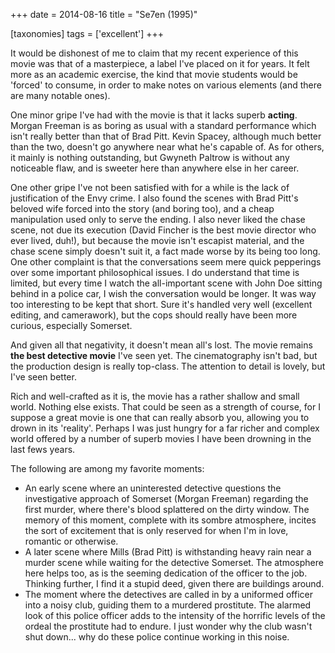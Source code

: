 +++
date = 2014-08-16
title = "Se7en (1995)"

[taxonomies]
tags = ['excellent']
+++

It would be dishonest of me to claim that my recent experience of this
movie was that of a masterpiece, a label I\'ve placed on it for years.
It felt more as an academic exercise, the kind that movie students would
be \'forced\' to consume, in order to make notes on various elements
(and there are many notable ones).

One minor gripe I\'ve had with the movie is that it lacks superb
**acting**. Morgan Freeman is as boring as usual with a standard
performance which isn\'t really better than that of Brad Pitt. Kevin
Spacey, although much better than the two, doesn\'t go anywhere near
what he\'s capable of. As for others, it mainly is nothing outstanding,
but Gwyneth Paltrow is without any noticeable flaw, and is sweeter here
than anywhere else in her career.

One other gripe I\'ve not been satisfied with for a while is the lack of
justification of the Envy crime. I also found the scenes with Brad
Pitt\'s beloved wife forced into the story (and boring too), and a cheap
manipulation used only to serve the ending. I also never liked the chase
scene, not due its execution (David Fincher is the best movie director
who ever lived, duh!), but because the movie isn\'t escapist material,
and the chase scene simply doesn\'t suit it, a fact made worse by its
being too long. One other complaint is that the conversations seem mere
quick pepperings over some important philosophical issues. I do
understand that time is limited, but every time I watch the
all-important scene with John Doe sitting behind in a police car, I wish
the conversation would be longer. It was way too interesting to be kept
that short. Sure it\'s handled very well (excellent editing, and
camerawork), but the cops should really have been more curious,
especially Somerset.

And given all that negativity, it doesn\'t mean all\'s lost. The movie
remains **the best detective movie** I\'ve seen yet. The cinematography
isn\'t bad, but the production design is really top-class. The attention
to detail is lovely, but I\'ve seen better.

Rich and well-crafted as it is, the movie has a rather shallow and small
world. Nothing else exists. That could be seen as a strength of course,
for I suppose a great movie is one that can really absorb you, allowing
you to drown in its \'reality\'. Perhaps I was just hungry for a far
richer and complex world offered by a number of superb movies I have
been drowning in the last fews years.

The following are among my favorite moments:

-   An early scene where an uninterested detective questions the
    investigative approach of Somerset (Morgan Freeman) regarding the
    first murder, where there\'s blood splattered on the dirty window.
    The memory of this moment, complete with its sombre atmosphere,
    incites the sort of excitement that is only reserved for when I\'m
    in love, romantic or otherwise.
-   A later scene where Mills (Brad Pitt) is withstanding heavy rain
    near a murder scene while waiting for the detective Somerset. The
    atmosphere here helps too, as is the seeming dedication of the
    officer to the job. Thinking further, I find it a stupid deed, given
    there are buildings around.
-   The moment where the detectives are called in by a uniformed officer
    into a noisy club, guiding them to a murdered prostitute. The
    alarmed look of this police officer adds to the intensity of the
    horrific levels of the ordeal the prostitute had to endure. I just
    wonder why the club wasn\'t shut down\... why do these police
    continue working in this noise.
